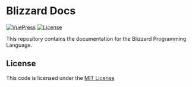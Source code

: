 Blizzard Docs
=============

[![VuePress](https://img.shields.io/static/v1?label=VuePress&message=v2&color=brightgreen&link=https://docs.microsoft.com/en-us/dotnet/)](https://docs.microsoft.com/en-us/dotnet/)
[![License](https://img.shields.io/badge/license-MIT-blue.svg?label=License&link=https://mit-license.org/)](https://github.com/BlizzardLang/BlizzardLang.github.io/blob/master/LICENSE)

This repository contains the documentation for the Blizzard Programming Language.

## License
This code is licensed under the [MIT License](https://github.com/BlizzardLang/BlizzardLang.github.io/blob/master/LICENSE)
